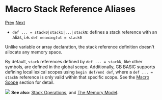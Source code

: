 # Macro Stack Reference Aliases

[Prev]() [Next]()

* `def ... = stack0|stack1|...|stackN`: defines a stack reference with an alias, i.e. `def meaningful = stack0`

Unlike variable or array declaration, the stack reference definition doesn't allocate any memory space.

By default, `stack` references defined by `def ... = stackN`, like other symbols, are defined in the global scope. Additionally, GB BASIC supports defining local lexical scopes using `begin def/end def`, where a `def ... = stackN` reference is only valid within that specific scope. See the [Macro Scope](macro-scope.html) section for detail.

<div class="content-highlight" style="min-height: 48px;">
  <img src="imgs/logo-nokbd.png" class="logo-tip">
  <span class="content-text">
    <strong>See also</strong>: <a href="stack-operations.html" class="nav-link">Stack Operations</a>, and <a href="the-memory-model.html" class="nav-link">The Memory Model</a>.
  </span>
</div>
